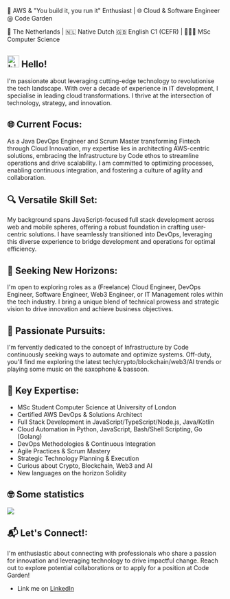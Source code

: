 🚀 AWS & "You build it, you run it" Enthusiast | 🌐 Cloud & Software Engineer @ Code Garden

📍 The Netherlands | 🇳🇱 Native Dutch 🇬🇧 English C1 (CEFR) | 👨🏻‍💻 MSc Computer Science

## <img src="https://user-images.githubusercontent.com/1303154/88677602-1635ba80-d120-11ea-84d8-d263ba5fc3c0.gif" width="28px" alt="hi"> Hello!
I'm passionate about leveraging cutting-edge technology to revolutionise the tech landscape. With over a decade of experience in IT development, I specialise in leading cloud transformations. I thrive at the intersection of technology, strategy, and innovation.

## 🌐 Current Focus:
As a Java DevOps Engineer and Scrum Master transforming Fintech through Cloud Innovation, my expertise lies in architecting AWS-centric solutions, embracing the Infrastructure by Code ethos to streamline operations and drive scalability. I am committed to optimizing processes, enabling continuous integration, and fostering a culture of agility and collaboration.

## 🔍 Versatile Skill Set:
My background spans JavaScript-focused full stack development across web and mobile spheres, offering a robust foundation in crafting user-centric solutions. I have seamlessly transitioned into DevOps, leveraging this diverse experience to bridge development and operations for optimal efficiency.

## 💼 Seeking New Horizons:
I'm open to exploring roles as a (Freelance) Cloud Engineer, DevOps Engineer, Software Engineer, Web3 Engineer, or IT Management roles within the tech industry. I bring a unique blend of technical prowess and strategic vision to drive innovation and achieve business objectives.

## 🎯 Passionate Pursuits:
I'm fervently dedicated to the concept of Infrastructure by Code continuously seeking ways to automate and optimize systems. Off-duty, you'll find me exploring the latest tech/crypto/blockchain/web3/AI trends or playing some music on the saxophone & bassoon.

## 🚀 Key Expertise:
- MSc Student Computer Science at University of London
- Certified AWS DevOps & Solutions Architect
- Full Stack Development in JavaScript/TypeScript/Node.js, Java/Kotlin
- Cloud Automation in Python, JavaScript, Bash/Shell Scripting, Go (Golang)
- DevOps Methodologies & Continuous Integration
- Agile Practices & Scrum Mastery
- Strategic Technology Planning & Execution
- Curious about Crypto, Blockchain, Web3 and AI
- New languages on the horizon Solidity

## 🤓  Some statistics
<a href="https://github.com/ivopauly/github-readme-stats" target="_blank">
  <img align="center" src="https://github-readme-stats.vercel.app/api/top-langs/?username=ivopauly&langs_count=6&layout=compact" />
</a>

## 📬 Let's Connect!:
I'm enthusiastic about connecting with professionals who share a passion for innovation and leveraging technology to drive impactful change. Reach out to explore potential collaborations or to apply for a position at Code Garden!

* Link me on [LinkedIn](https://www.linkedin.com/in/ivopauly/)
